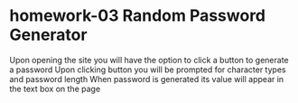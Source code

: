 # homework-03 Random Password Generator 

Upon opening the site you will have the option to click a button to generate a password
Upon clicking button you will be prompted for character types and password length
When password is generated its value will appear in the text box on the page 
